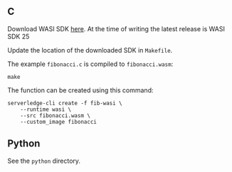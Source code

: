 ## C 

Download WASI SDK [here](https://github.com/WebAssembly/wasi-sdk/releases).
At the time of writing the latest release is WASI SDK 25

Update the location of the downloaded SDK in `Makefile`.

The example `fibonacci.c` is compiled to `fibonacci.wasm`:

    make

The function can be created using this command:

	serverledge-cli create -f fib-wasi \
		--runtime wasi \
		--src fibonacci.wasm \
		--custom_image fibonacci

## Python

See the `python` directory.
